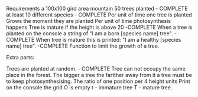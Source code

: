 Requirements
a 100x100 gird area mountain
50 trees planted - COMPLETE
at least 10 different species - COMPLETE
Per unit of time one tree is planted
Grows the moment they are planted
Per unit of time photosynthesis happens
Tree is mature if the height is above 20 -COMPLETE
When a tree is planted on the console a string of "I am a born [species name] tree". -COMPLETE
When tree is mature this is printed: "I am a healthy [species name] tree". -COMPLETE
Function to limit the growth of a tree.

Extra parts:

Trees are planted at random. - COMPLETE
Tree can not occupy the same place in the forest.
The bigger a tree the fartther away from it a tree must be to keep photosynthesising. The ratio of one position per 4 height units
Print on the console the grid O is empty
t - immature tree
T - mature tree.
